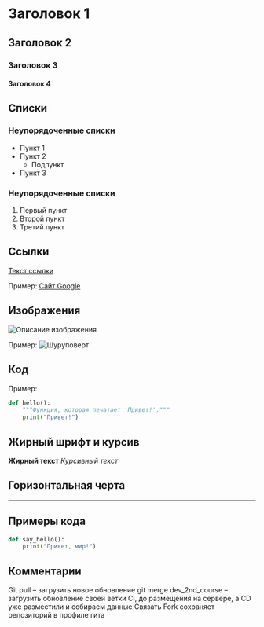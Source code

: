 # Заголовок 1
## Заголовок 2
### Заголовок 3
#### Заголовок 4

## Списки
### Неупорядоченные списки
- Пункт 1
- Пункт 2
  - Подпункт
- Пункт 3


### Неупорядоченные списки
1. Первый пункт
2. Второй пункт
3. Третий пункт


## Ссылки
[Текст ссылки](URL)

Пример:
[Сайт Google](https://www.google.com)


## Изображения
![Описание изображения](URL_изображения)

Пример:
![Шуруповерт](https://maxi.az/upload/iblock/714/b54xaa4x39lplotow60y0g3k2wjqlgn1/akumulyatorlu_bolt_evir_n_drel_bosch_gsr_120_li_2x2ah_06019g8000_detail.jpg)


## Код

Пример:
```python
def hello():
    """Функция, которая печатает 'Привет!'."""
    print("Привет!")
```


## Жирный шрифт и курсив
**Жирный текст**
*Курсивный текст*


## Горизонтальная черта
---


## Примеры кода
```python
def say_hello():
    print("Привет, мир!")
```


## Комментарии
<!-- Это комментарий -->



Git pull – загрузить новое обновление
git merge dev_2nd_course – загрузить обновление своей ветки
Ci, до размещения на сервере, а CD уже разместили и собираем данные
Связать 
Fork сохраняет репозиторий в профиле гита